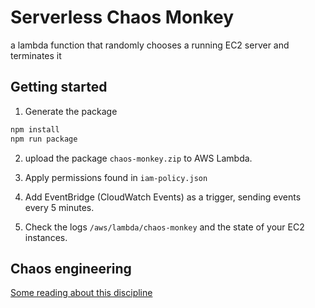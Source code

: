 # Serverless Chaos Monkey

a lambda function that randomly chooses a running EC2 server and terminates it

## Getting started

1. Generate the package
   
```bash
npm install
npm run package
```

2. upload the package `chaos-monkey.zip` to AWS Lambda.

3. Apply permissions found in `iam-policy.json`
4. Add EventBridge (CloudWatch Events) as a trigger, sending events every 5 minutes.
5. Check the logs `/aws/lambda/chaos-monkey` and the state of your EC2 instances.

## Chaos engineering

[Some reading about this discipline](https://en.wikipedia.org/wiki/Chaos_engineering)

